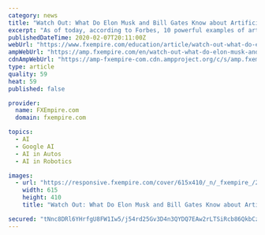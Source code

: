 ```yaml
---
category: news
title: "Watch Out: What Do Elon Musk and Bill Gates Know about Artificial Intelligence"
excerpt: "As of today, according to Forbes, 10 powerful examples of artificial intelligence used today include Google’s DeepMind, but more common AI forms in existence today are: Siri: Apple’s personal assistant, which is computer voice-activated, uses machine-learning technology to get smarter and therefore more adept at predicting and understanding ..."
publishedDateTime: 2020-02-07T20:11:00Z
webUrl: "https://www.fxempire.com/education/article/watch-out-what-do-elon-musk-and-bill-gates-know-about-artificial-intelligence-439421"
ampWebUrl: "https://amp.fxempire.com/en/watch-out-what-do-elon-musk-and-bill-gates-know-about-artificial-intelligence/439421"
cdnAmpWebUrl: "https://amp-fxempire-com.cdn.ampproject.org/c/s/amp.fxempire.com/en/watch-out-what-do-elon-musk-and-bill-gates-know-about-artificial-intelligence/439421"
type: article
quality: 59
heat: 59
published: false

provider:
  name: FXEmpire.com
  domain: fxempire.com

topics:
  - AI
  - Google AI
  - AI in Autos
  - AI in Robotics

images:
  - url: "https://responsive.fxempire.com/cover/615x410/_n/_fxempire_/2017/09/iStock-137336221.jpg"
    width: 615
    height: 410
    title: "Watch Out: What Do Elon Musk and Bill Gates Know about Artificial Intelligence"

secured: "tNnc8DRl6YHrfgU8FW1Iw5/j54rd25Gv3D4n3QYDQ7EAw2rLTSiRcb86QkbCzPKxrO0mG7UimDDoArBQvPzbTaDpZ1EV/pTzpekMPQjXaHWe4TcKjtpZE/6l1AgBZT60eYkztZO1JHO3p4xq2S/9sapNGpIc6sZoq8YNJBQTnOMA1YbeIg8Gne/57JiZCdaUZHKAo2oqXO77d9DGaLyUDcMIyLJ8CYard+noyS6iQ+fSkV6oaDNku/euI+ddRKo8nmzlw8FG83dlZeVwA8wTz14ELBZnM4m9RmrG7rCHG8S6fLxG0rbREijcxTkYCRCcAvzqlXC4MF+Tf77Qut4r6Z/sS13e9n+abllDnIaqapoMXE7fK2VRbgOq3oDzazp/+gdF0nufXEeyJMJXKGlwnIeym4iD/7O3XIduqMh26RAD6sYtTFMR1iD/qhjD97lgeywo1NLaRIyj0aOQ4hgt9BgUBggHlrwrybcYbb5zsWI=;pE+IAa46Ko78P+aLDu7GlA=="
---
```


